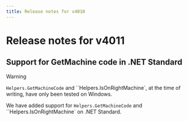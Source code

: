 ```yaml
---
title: Release notes for v4010
---
```


# Release notes for v4011

## Support for GetMachine code in .NET Standard

> [!WARNING]
> `Helpers.GetMachineCode` and ``Helpers.IsOnRightMachine`, at the time of writing, have only been tested on Windows.

We have added support for `Helpers.GetMachineCode` and ``Helpers.IsOnRightMachine` on .NET Standard.
